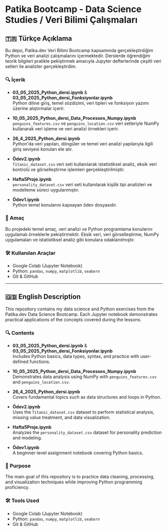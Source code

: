 # Patika Bootcamp - Data Science Studies / Veri Bilimi Çalışmaları

## 🇹🇷 Türkçe Açıklama

Bu depo, Patika.dev Veri Bilimi Bootcamp kapsamında gerçekleştirdiğim Python ve veri analizi çalışmalarını içermektedir. Derslerde öğrendiğim teorik bilgileri pratikle pekiştirmek amacıyla Jupyter defterlerinde çeşitli veri setleri ile analizler gerçekleştirdim.

### 🔍 İçerik

- **03_05_2025_Python_dersi.ipynb** & **03_05_2025_Python_dersi_Fonksiyonlar.ipynb**  
  Python diline giriş, temel sözdizimi, veri tipleri ve fonksiyon yazımı üzerine alıştırmalar içerir.

- **10_05_2025_Python_dersi_Data_Processes_Numpy.ipynb**  
  `penguins_features.csv` ve `penguins_location.csv` veri setleriyle NumPy kullanarak veri işleme ve veri analizi örnekleri içerir.

- **26_4_2025_Python_dersi.ipynb**  
  Python'da veri yapıları, döngüler ve temel veri analizi yapılarıyla ilgili giriş seviyesi konuları ele alır.

- **Ödev2.ipynb**  
  `Titanic_dataset.csv` veri seti kullanılarak istatistiksel analiz, eksik veri kontrolü ve görselleştirme işlemleri gerçekleştirilmiştir.

- **Hafta5Proje.ipynb**  
  `personality_dataset.csv` veri seti kullanılarak kişilik tipi analizleri ve modelleme süreci uygulanmıştır.

- **Ödev1.ipynb**  
  Python temel konularını kapsayan ödev dosyasıdır.

### 🎯 Amaç

Bu projedeki temel amaç, veri analizi ve Python programlama konularını uygulamalı örneklerle pekiştirmektir. Eksik veri, veri görselleştirme, NumPy uygulamaları ve istatistiksel analiz gibi konulara odaklanılmıştır.

### 🛠️ Kullanılan Araçlar

- Google Colab (Jupyter Notebook)
- Python: `pandas`, `numpy`, `matplotlib`, `seaborn`
- Git & GitHub

---

## 🇬🇧 English Description

This repository contains my data science and Python exercises from the Patika.dev Data Science Bootcamp. Each Jupyter notebook demonstrates practical applications of the concepts covered during the lessons.

### 🔍 Contents

- **03_05_2025_Python_dersi.ipynb** & **03_05_2025_Python_dersi_Fonksiyonlar.ipynb**  
  Includes Python basics, data types, syntax, and practice with user-defined functions.

- **10_05_2025_Python_dersi_Data_Processes_Numpy.ipynb**  
  Demonstrates data analysis using NumPy with `penguins_features.csv` and `penguins_location.csv`.

- **26_4_2025_Python_dersi.ipynb**  
  Covers fundamental topics such as data structures and loops in Python.

- **Ödev2.ipynb**  
  Uses the `Titanic_dataset.csv` dataset to perform statistical analysis, missing value treatment, and data visualization.

- **Hafta5Proje.ipynb**  
  Analyzes the `personality_dataset.csv` dataset for personality prediction and modeling.

- **Ödev1.ipynb**  
  A beginner-level assignment notebook covering Python basics.

### 🎯 Purpose

The main goal of this repository is to practice data cleaning, processing, and visualization techniques while improving Python programming proficiency.

### 🛠️ Tools Used

- Google Colab (Jupyter Notebook)
- Python: `pandas`, `numpy`, `matplotlib`, `seaborn`
- Git & GitHub
